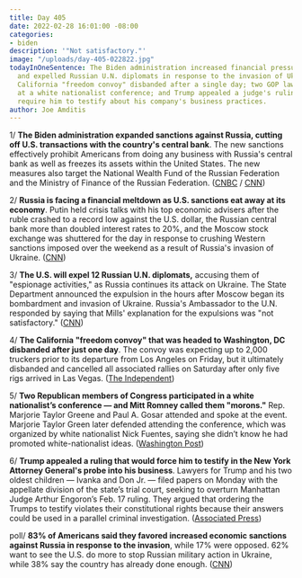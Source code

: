 ```yaml
---
title: Day 405
date: 2022-02-28 16:01:00 -08:00
categories:
- biden
description: '"Not satisfactory."'
image: "/uploads/day-405-022822.jpg"
todayInOneSentence: The Biden administration increased financial pressure on Russia
  and expelled Russian U.N. diplomats in response to the invasion of Ukraine; the
  California "freedom convoy" disbanded after a single day; two GOP lawmakers spoke
  at a white nationalist conference; and Trump appealed a judge's ruling that would
  require him to testify about his company's business practices.
author: Joe Amditis
---
```


1/ **The Biden administration expanded sanctions against Russia, cutting off U.S. transactions with the country's central bank**. The new sanctions effectively prohibit Americans from doing any business with Russia's central bank as well as freezes its assets within the United States. The new measures also target the National Wealth Fund of the Russian Federation and the Ministry of Finance of the Russian Federation. ([CNBC](https://www.cnbc.com/2022/02/28/biden-administration-expands-russia-sanctions-cuts-off-us-transactions-with-central-bank.html) / [CNN](https://www.cnn.com/2022/02/28/politics/sanctions-russia-putin-rainy-day-fund/index.html))

2/ **Russia is facing a financial meltdown as U.S. sanctions eat away at its economy**. Putin held crisis talks with his top economic advisers after the ruble crashed to a record low against the U.S. dollar, the Russian central bank more than doubled interest rates to 20%, and the Moscow stock exchange was shuttered for the day in response to crushing Western sanctions imposed over the weekend as a result of Russia's invasion of Ukraine. ([CNN](https://www.cnn.com/2022/02/28/business/russia-ruble-banks-sanctions/index.html))

3/ **The U.S. will expel 12 Russian U.N. diplomats,** accusing them of "espionage activities," as Russia continues its attack on Ukraine. The State Department announced the expulsion in the hours after Moscow began its bombardment and invasion of Ukraine. Russia's Ambassador to the U.N. responded by saying that Mills' explanation for the expulsions was "not satisfactory." ([CNN](https://www.cnn.com/2022/02/28/politics/us-expels-russian-un-diplomats/index.html))

4/ **The California "freedom convoy" that was headed to Washington, DC disbanded after just one day**. The convoy was expecting up to 2,000 truckers prior to its departure from Los Angeles on Friday, but it ultimately disbanded and cancelled all associated rallies on Saturday after only five rigs arrived in Las Vegas. ([The Independent](https://www.independent.co.uk/news/world/americas/california-freedom-convoy-dc-quits-b2024824.html))

5/ **Two Republican members of Congress participated in a white nationalist’s conference — and Mitt Romney called them "morons."** Rep. Marjorie Taylor Greene and Paul A. Gosar attended and spoke at the event. Marjorie Taylor Green later defended attending the conference, which was organized by white nationalist Nick Fuentes, saying she didn’t know he had promoted white-nationalist ideas. ([Washington Post](https://www.washingtonpost.com/nation/2022/02/28/marjorie-taylor-greene-white-nationalist-conference/))

6/ **Trump appealed a ruling that would force him to testify in the New York Attorney General's probe into his business**. Lawyers for Trump and his two oldest children — Ivanka and Don Jr. — filed papers on Monday with the appellate division of the state’s trial court, seeking to overturn Manhattan Judge Arthur Engoron’s Feb. 17 ruling. They argued that ordering the Trumps to testify violates their constitutional rights because their answers could be used in a parallel criminal investigation. ([Associated Press](https://apnews.com/article/ivanka-trump-new-york-manhattan-donald-trump-criminal-investigations-a95b3f2a88b8c9460be5e59066bb2b51))

poll/ **83% of Americans said they favored increased economic sanctions against Russia in response to the invasion**, while 17% were opposed. 62% want to see the U.S. do more to stop Russian military action in Ukraine, while 38% say the country has already done enough. ([CNN](https://www.cnn.com/2022/02/28/politics/cnn-poll-russia-ukraine-us-aid/index.html))